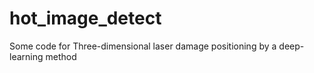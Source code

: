 # hot_image_detect
Some code for Three-dimensional laser damage positioning by a deep-learning method
